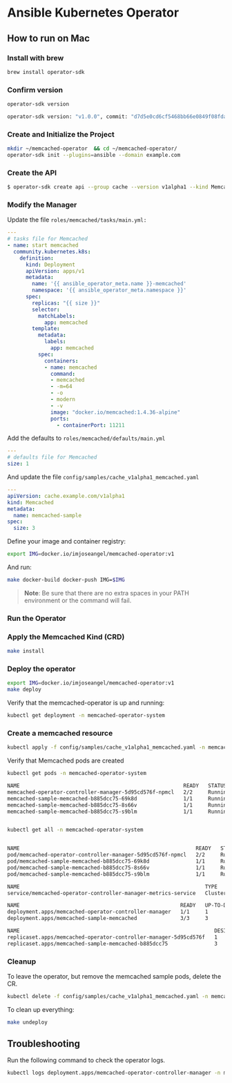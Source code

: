 # Ansible Kubernetes Operator

## How to run on Mac

### Install with brew

```bash
brew install operator-sdk
```

### Confirm version

```bash
operator-sdk version

operator-sdk version: "v1.0.0", commit: "d7d5e0cd6cf5468bb66e0849f08fda5bf557f4fa", kubernetes version: "v1.18.2", go version: "go1.14.7 darwin/amd64", GOOS: "darwin", GOARCH: "amd64"
```

### Create and Initialize the Project

```bash
mkdir ~/memcached-operator  && cd ~/memcached-operator/
operator-sdk init --plugins=ansible --domain example.com
```

### Create the API

```bash
$ operator-sdk create api --group cache --version v1alpha1 --kind Memcached --generate-role
```

### Modify the Manager

Update the file `roles/memcached/tasks/main.yml:`

```yaml
---
# tasks file for Memcached
- name: start memcached
  community.kubernetes.k8s:
    definition:
      kind: Deployment
      apiVersion: apps/v1
      metadata:
        name: '{{ ansible_operator_meta.name }}-memcached'
        namespace: '{{ ansible_operator_meta.namespace }}'
      spec:
        replicas: "{{ size }}"
        selector:
          matchLabels:
            app: memcached
        template:
          metadata:
            labels:
              app: memcached
          spec:
            containers:
            - name: memcached
              command:
              - memcached
              - -m=64
              - -o
              - modern
              - -v
              image: "docker.io/memcached:1.4.36-alpine"
              ports:
                - containerPort: 11211

```

Add the defaults to `roles/memcached/defaults/main.yml`

```yaml
---
# defaults file for Memcached
size: 1
```

And update the file `config/samples/cache_v1alpha1_memcached.yaml`

```yaml
---
apiVersion: cache.example.com/v1alpha1
kind: Memcached
metadata:
  name: memcached-sample
spec:
  size: 3
```

Define your image and container registry:

```bash
export IMG=docker.io/imjoseangel/memcached-operator:v1
```

And run:

```bash
make docker-build docker-push IMG=$IMG
```

>**Note**: Be sure that there are no extra spaces in your PATH environment or the command will fail.

### Run the Operator

### Apply the Memcached Kind (CRD)

```bash
make install
```

### Deploy the operator

```bash
export IMG=docker.io/imjoseangel/memcached-operator:v1
make deploy
```

Verify that the memcached-operator is up and running:

```bash
kubectl get deployment -n memcached-operator-system
```

### Create a memcached resource

```bash
kubectl apply -f config/samples/cache_v1alpha1_memcached.yaml -n memcached-operator-system
```

Verify that Memcached pods are created

```bash
kubectl get pods -n memcached-operator-system

NAME                                                     READY   STATUS    RESTARTS   AGE
memcached-operator-controller-manager-5d95cd576f-npmcl   2/2     Running   0          30s
memcached-sample-memcached-b885dcc75-69k8d               1/1     Running   0          21s
memcached-sample-memcached-b885dcc75-8s66v               1/1     Running   0          21s
memcached-sample-memcached-b885dcc75-s9blm               1/1     Running   0          21s


kubectl get all -n memcached-operator-system


NAME                                                         READY   STATUS    RESTARTS   AGE
pod/memcached-operator-controller-manager-5d95cd576f-npmcl   2/2     Running   0          66s
pod/memcached-sample-memcached-b885dcc75-69k8d               1/1     Running   0          57s
pod/memcached-sample-memcached-b885dcc75-8s66v               1/1     Running   0          57s
pod/memcached-sample-memcached-b885dcc75-s9blm               1/1     Running   0          57s

NAME                                                            TYPE        CLUSTER-IP   EXTERNAL-IP   PORT(S)    AGE
service/memcached-operator-controller-manager-metrics-service   ClusterIP   10.0.5.131   <none>        8443/TCP   68s

NAME                                                    READY   UP-TO-DATE   AVAILABLE   AGE
deployment.apps/memcached-operator-controller-manager   1/1     1            1           67s
deployment.apps/memcached-sample-memcached              3/3     3            3           58s

NAME                                                               DESIRED   CURRENT   READY   AGE
replicaset.apps/memcached-operator-controller-manager-5d95cd576f   1         1         1       67s
replicaset.apps/memcached-sample-memcached-b885dcc75               3         3         3       58s
```

### Cleanup

To leave the operator, but remove the memcached sample pods, delete the CR.

```bash
kubectl delete -f config/samples/cache_v1alpha1_memcached.yaml -n memcached-operator-system
```

To clean up everything:

```bash
make undeploy
```

## Troubleshooting

Run the following command to check the operator logs.

```bash
kubectl logs deployment.apps/memcached-operator-controller-manager -n memcached-operator-system -c manager
```
